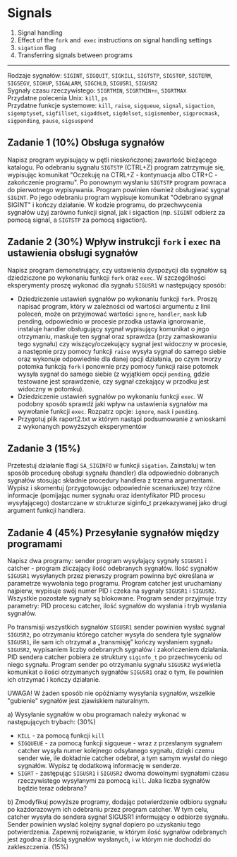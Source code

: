 # Signals
1. Signal handling
2. Effect of the `fork` and` exec` instructions on signal handling settings
3. `sigation` flag
4. Transferring signals between programs
  
 
---
Rodzaje sygnałów: `SIGINT`, `SIGQUIT`, `SIGKILL`, `SIGTSTP`, `SIGSTOP`, `SIGTERM`, `SIGSEGV`, `SIGHUP`, `SIGALARM`, `SIGCHLD`, `SIGUSR1`, `SIGUSR2`  
Sygnały czasu rzeczywistego: `SIGRTMIN`, `SIGRTMIN+n`, `SIGRTMAX`  
Przydatne polecenia Unix: `kill`, `ps`   
Przydatne funkcje systemowe: `kill`, `raise`, `sigqueue`, `signal`, `sigaction`, `sigemptyset`, `sigfillset`, `sigaddset`, `sigdelset`, `sigismember`, `sigprocmask`, `sigpending`, `pause`, `sigsuspend`  

## Zadanie 1 (10%) Obsługa sygnałów
Napisz program wypisujący w pętli nieskończonej zawartość bieżącego katalogu. Po odebraniu sygnału `SIGTSTP` (CTRL+Z) program zatrzymuje się, wypisując komunikat "Oczekuję na CTRL+Z - kontynuacja albo CTR+C - zakończenie programu". Po ponownym wysłaniu `SIGTSTP` program powraca do pierwotnego wypisywania.
Program powinien również obsługiwać sygnał `SIGINT`. Po jego odebraniu program wypisuje komunikat "Odebrano sygnał SIGINT" i kończy działanie. W kodzie programu, do przechwycenia sygnałów użyj zarówno funkcji signal, jak i sigaction (np. `SIGINT` odbierz za pomocą signal, a `SIGTSTP` za pomocą sigaction).
  
## Zadanie 2 (30%) Wpływ instrukcji `fork` i `exec` na ustawienia obsługi sygnałów
Napisz program demonstrujący, czy ustawienia dyspozycji dla sygnałów są dziedziczone po wykonaniu funkcji `fork` oraz `exec`.
W szczególności eksperymenty proszę wykonać dla sygnału `SIGUSR1` w następujący sposób:  
* Dziedziczenie ustawień sygnałów po wykonaniu funkcji `fork`. Proszę napisać program, który w zależności od wartości argumentu z linii poleceń, może on przyjmować wartości `ignore`, `handler`, `mask` lub pending, odpowiednio w procesie przodka ustawia ignorowanie, instaluje handler obsługujący sygnał wypisujący komunikat o jego otrzymaniu, maskuje ten sygnał oraz sprawdza (przy zamaskowaniu tego sygnału) czy wiszący/oczekujący sygnał jest widoczny w procesie, a następnie przy pomocy funkcji `raise` wysyła sygnał do samego siebie oraz wykonuje odpowiednie dla danej opcji działania, po czym tworzy potomka funkcją `fork` i ponownie przy pomocy funkcji raise potomek wysyła sygnał do samego siebie (z wyjątkiem opcji `pending`, gdzie testowane jest sprawdzenie, czy sygnał czekający w przodku jest widoczny w potomku).
* Dziedziczenie ustawień sygnałów po wykonaniu funkcji `exec`. W podobny sposób sprawdź jaki wpływ na ustawienia sygnałów ma wywołanie funkcji `exec`.  Rozpatrz opcje:  `ignore`, `mask` i `pending`.
* Przygotuj plik raport2.txt w którym nastąpi podsumowanie z wnioskami z wykonanych powyższych eksperymentów  

## Zadanie 3 (15%)
Przetestuj działanie flagi `SA_SIGINFO` w funkcji `sigation`. Zainstaluj w ten sposób procedurę obsługi sygnału (handler) dla odpowiednio dobranych sygnałów stosując składnie procedury handlera z trzema argumentami. Wypisz i skomentuj (przygotowując odpowiednie scenariusze) trzy różne informacje (pomijając numer sygnału oraz identyfikator PID procesu wysyłającego) dostarczane w strukturze siginfo_t przekazywanej jako drugi argument funkcji handlera.
  
## Zadanie 4 (45%) Przesyłanie sygnałów między programami
Napisz dwa programy: sender program wysyłający sygnały `SIGUSR1` i  catcher - program zliczający ilość odebranych sygnałów. Ilość sygnałów `SIGUSR1` wysyłanych przez pierwszy program powinna być określana w parametrze wywołania tego programu. Program catcher jest uruchamiany najpierw, wypisuje swój numer PID i czeka na sygnały `SIGUSR1` i `SIGUSR2`. Wszystkie pozostałe sygnały są blokowane. Program sender przyjmuje trzy parametry: PID procesu catcher, ilość sygnałów do wysłania i tryb wysłania sygnałów.
  
Po transmisji wszystkich sygnałów `SIGUSR1` sender powinien wysłać sygnał `SIGUSR2`, po otrzymaniu którego catcher wysyła do sendera tyle sygnałów `SIGUSR1`, ile sam ich otrzymał a „transmisję” kończy wysłaniem sygnału `SIGUSR2`, wypisaniem liczby odebranych sygnałów i zakończeniem działania. PID sendera catcher pobiera ze struktury `siginfo_t` po przechwyceniu od niego sygnału. Program sender po otrzymaniu sygnału `SIGUSR2` wyświetla komunikat o ilości otrzymanych sygnałów `SIGUSR1` oraz o tym, ile powinien ich otrzymać i kończy działanie.
  
UWAGA! W żaden sposób nie opóźniamy wysyłania sygnałów, wszelkie "gubienie" sygnałów jest zjawiskiem naturalnym.
   
a) Wysyłanie sygnałów w obu programach należy wykonać w następujących trybach: (30%)

* `KILL` - za pomocą funkcji `kill`
* `SIGQUEUE` - za pomocą funkcji sigqueue - wraz z przesłanym sygnałem catcher wysyła numer kolejnego odsyłanego sygnału, dzięki czemu sender wie, ile dokładnie catcher odebrał, a tym samym wysłał do niego sygnałów. Wypisz tę dodatkową informację w senderze.
* `SIGRT` - zastępując `SIGUSR1` i `SIGUSR2` dwoma dowolnymi sygnałami czasu rzeczywistego wysyłanymi za pomocą `kill`. Jaka liczba sygnałów będzie teraz odebrana?    

b) Zmodyfikuj powyższe programy, dodając potwierdzenie odbioru sygnału po każdorazowym ich odebraniu przez program catcher. W tym celu, catcher wysyła do sendera sygnał SIGUSR1 informujący o odbiorze sygnału. Sender powinien wysłać kolejny sygnał dopiero po uzyskaniu tego potwierdzenia. Zapewnij rozwiązanie, w którym ilość sygnałów odebranych jest zgodna z ilością sygnałów wysłanych, i w którym nie dochodzi do zakleszczenia. (15%)
